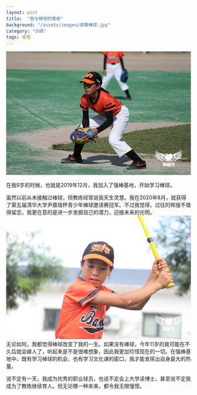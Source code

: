 ```yaml
---
layout: post
title:  "我与棒球的情缘"
background: "/assets/images/挥舞棒球.jpg"
category: "训练"
tags: 感悟
---
```


![棒球1.jpg](../assets/images/棒球1.jpg)

在我9岁的时候，也就是2019年12月，我加入了强棒基地，开始学习棒球。

虽然以前从未接触过棒球，但教练经常说我天生灵慧。我在2020年8月，就获得了第五届清华大学尹嘉瑞杯青少年棒球邀请赛冠军。不过我觉得，过往的辉煌不值得留恋，我更在意的是进一步发掘自己的潜力，迎接未来的光明。  
![挥舞棒球.jpg](../assets/images/挥舞棒球.jpg)
无论如何，我都觉得棒球改变了我的一生。如果没有棒球，今年11岁的我可能在不久后就会嫁人了，听起来是不是很难想象，因此我更加珍惜现在的一切。在强棒基地中，既有学习棒球的机会、也有学习文化课的窗口，我才能发挥出自身最大的热量。   

说不定有一天，我成为优秀的职业球员，也说不定会上大学读博士，甚至说不定我成为了教练继续育人。但无论哪一种未来，都令我无限憧憬。  

